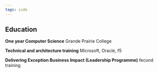 ```yaml
---
tags: side
---
```


## Education

**One year Computer Science**
Grande Prairie College

**Technical and architecture training**
Microsoft, Oracle, f5

**Delivering Exception Business Impact (Leadership Programme)**
fecund training